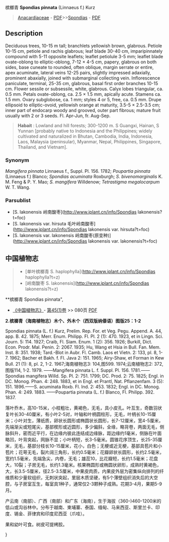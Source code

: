 槟榔青  **Spondias pinnata** (Linnaeus f.) Kurz

> [Anacardiaceae](http://www.iplant.cn/info/Anacardiaceae?t=foc) - [PDF](http://www.iplant.cn/foc/pdf/Anacardiaceae.pdf)>>[Spondias](http://www.iplant.cn/info/Spondias?t=foc) - [PDF](http://www.iplant.cn/foc/pdf/Spondias.pdf)

## Description

Deciduous trees, 10-15 m tall; branchlets yellowish brown, glabrous. Petiole 10-15 cm, petiole and rachis glabrous; leaf blade 30-40 cm, imparipinnately compound with 5-11 opposite leaflets; leaflet petiolule 3-5 mm; leaflet blade ovate-oblong to elliptic-oblong, 7-12 × 4-5 cm, papery, glabrous on both sides, base cuneate to rounded, often oblique, margin serrate or entire, apex acuminate, lateral veins 12-25 pairs, slightly impressed adaxially, prominent abaxially, joined with submarginal collecting vein. Inflorescence paniculate, terminal, 25-35 cm, glabrous, basal first order branches 10-15 cm. Flower sessile or subsessile, white, glabrous. Calyx lobes triangular, ca. 0.5 mm. Petals ovate-oblong, ca. 2.5 × 1.5 mm, apically acute. Stamens ca. 1.5 mm. Ovary subglobose, ca. 1 mm; styles 4 or 5, free, ca. 0.5 mm. Drupe ellipsoid to elliptic-ovoid, yellowish orange at maturity, 3.5-5 × 2.5-3.5 cm; inner part of endocarp woody and grooved, outer part fibrous; mature fruit usually with 2 or 3 seeds. Fl. Apr-Jun, fr. Aug-Sep.


> **Habait** : 
> Lowland and hill forests; 300-1200 m. S Guangxi, Hainan, S Yunnan [probably native to Indonesia and the Philippines; widely cultivated and naturalized in Bhutan, Cambodia, India, Indonesia, Laos, Malaysia (peninsular), Myanmar, Nepal, Philippines, Singapore, Thailand, and Vietnam].

### Synonym
*Mangifera pinnata* Linnaeus f., Suppl. Pl. 156. 1782; *Poupartia pinnata* (Linnaeus f.) Blanco; *Spondias acuminata* Roxburgh; *S. bivenomarginalis* K. M. Feng & P. Y. Mao; *S. mangifera* Willdenow; *Tetrastigma megalocarpum* W. T. Wang.

### Parsublist

* [S.  lakonensis  岭南酸枣](http://www.iplant.cn/info/Spondias lakonensis?t=foc)
* [S.  lakonensis var. hirsuta  毛叶岭南酸枣](http://www.iplant.cn/info/Spondias lakonensis var. hirsuta?t=foc)
* [S.  lakonensis var. lakonensis  岭南酸枣(原变种)](http://www.iplant.cn/info/Spondias lakonensis var. lakonensis?t=foc)

## 中国植物志

> * [单叶槟榔青  S.  haplophylla](http://www.iplant.cn/info/Spondias haplophylla?t=z)
> * [岭南酸枣  S.  lakonensis](http://www.iplant.cn/info/Spondias lakonensis?t=z)


**槟榔青 Spondias pinnata",


* [《中国植物志》](http://www.iplant.cn/frps)- [第45(1)卷](http://www.iplant.cn/frps/vol/45(1)) >> 080页 [PDF](http://www.iplant.cn/frps/pdf/45(1)/080.PDF)

**2.槟榔青（海南植物志）木个、外木个（西双版纳傣语）图版25：1-2**

Spondias pinnata (L. f.) Kurz, Prelim. Rep. For. et Veg. Pegu. Append. A. 44, app. B. 42. 1875; Merr. Enum. Philipp. Fl. Pl. 2 (1): 470. 1923, et in Lingn. Sci. Journ. 5: 114. 1927; Craib, Fl. Siam. Enum. 1 (2): 356. 1926; Burkill, Dict. Econ. Prodr. Mal. Penin. 2: 2067. 1935; Hu, Wang et Hsia in Bull. Fan. Mem. Inst. 8: 351. 1938; Tard.-Blot in Aubr. Fl. Camb. Laos et Vietn. 2: 133, pl. 8, 1-7. 1962; Bacher et Bakh. f. Fl. Java 2: 151. 1965; Airy-Shaw, et Forman in Kew Bull. 21 (1): 8, pl. 2, 1-2. 1967;海南植物志3: 104,图599. 1974;云南植物志2: 372,图版114, 1-2. 1979. ——Mangifera pinnata L. f. Suppl. Pl. 156. 1781.——Spondias mangifera Willd. Sp. Pl. 2: 751. 1799; DC. Prod. 2: 75. 1825; Engl. in DC. Monog. Phan. 4: 248. 1883, et in Engl. et Prantl, Nat. Pflanzenfam. 3 (5): 151. 1896.——S. acuminata Roxb. Fl. Ind. 2: 453. 1832; Engl. in DC. Monog. Phan. 4: 249. 1883. ——Poupartia pinnata (L. f.) Blanco, Fl. Philipp. 392. 1837.

落叶乔木，高10-15米，小枝粗壮，黄褐色，无毛，具小皮孔。叶互生，奇数羽状复叶长30-40厘米，有小叶2-5对，叶轴和叶柄圆柱形，无毛，叶柄长10-15厘米；小叶对生，薄纸质，卵状长圆形或椭圆状长圆形，长7-12厘米，宽4-5厘米，先端渐尖或短尾尖，基部楔形或近圆形，多少偏斜，全缘，略背卷，两面无毛，侧脉斜升，密而近平行，在边缘内彼此连结成边缘脉，距边缘约1毫米，侧脉在叶面略凹，叶背突起，网脉不显；小叶柄短，长3-5毫米。圆锥花序顶生，长25-35厘米，无毛，基部分枝长10-15厘米，花小，白色；无梗或近无梗，基部具苞片和小苞片；花萼无毛，裂片阔三角形，长约0.5毫米；花瓣卵状长圆形，长约2.5毫米，宽约1.5毫米，先端急尖，内卷，无毛；雄蕊10，比花瓣短，长约1.5毫米；花盘大，10裂；子房无毛，长约1.3毫米。核果椭圆形或椭圆状卵形，成熟时黄褐色，大，长3.5-5厘米，径2.5-3.5厘米，中果皮肉质，内果皮外层为密集纵向排列的纤维质和少量软组织，无刺状突起，里层木质坚硬，有5个薄壁组织消失后的大空腔，与子房室互生，每室具1种子，通常仅2-3颗种子成熟。花期3-4月，果期5-9月。

产云南（南部）、广西（南部）和广东（海南），生于海拔（360-)460-1200米的低山或沟谷林中。分布于越南、柬埔寨、泰国、缅甸、马来西亚、斯里兰卡、印度、锡金、菲律宾和印度尼西亚（爪哇）。

果和幼叶可食。树皮可提栲胶。

}